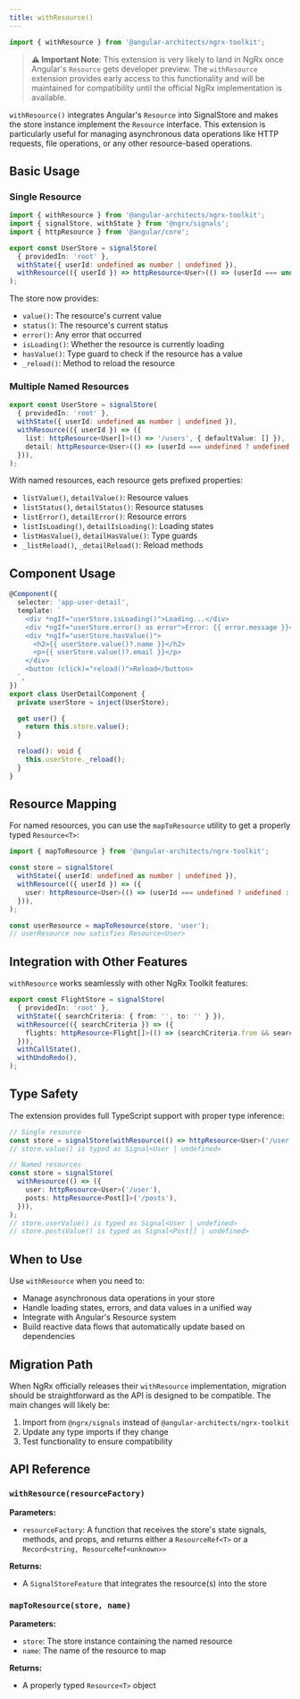 ```yaml
---
title: withResource()
---
```


```typescript
import { withResource } from '@angular-architects/ngrx-toolkit';
```

> **⚠️ Important Note**: This extension is very likely to land in NgRx once Angular's `Resource` gets developer preview. The `withResource` extension provides early access to this functionality and will be maintained for compatibility until the official NgRx implementation is available.

`withResource()` integrates Angular's `Resource` into SignalStore and makes the store instance implement the `Resource` interface. This extension is particularly useful for managing asynchronous data operations like HTTP requests, file operations, or any other resource-based operations.

## Basic Usage

### Single Resource

```typescript
import { withResource } from '@angular-architects/ngrx-toolkit';
import { signalStore, withState } from '@ngrx/signals';
import { httpResource } from '@angular/core';

export const UserStore = signalStore(
  { providedIn: 'root' },
  withState({ userId: undefined as number | undefined }),
  withResource(({ userId }) => httpResource<User>(() => (userId === undefined ? undefined : `/users/${userId}`))),
);
```

The store now provides:

- `value()`: The resource's current value
- `status()`: The resource's current status
- `error()`: Any error that occurred
- `isLoading()`: Whether the resource is currently loading
- `hasValue()`: Type guard to check if the resource has a value
- `_reload()`: Method to reload the resource

### Multiple Named Resources

```typescript
export const UserStore = signalStore(
  { providedIn: 'root' },
  withState({ userId: undefined as number | undefined }),
  withResource(({ userId }) => ({
    list: httpResource<User[]>(() => '/users', { defaultValue: [] }),
    detail: httpResource<User>(() => (userId === undefined ? undefined : `/users/${userId}`)),
  })),
);
```

With named resources, each resource gets prefixed properties:

- `listValue()`, `detailValue()`: Resource values
- `listStatus()`, `detailStatus()`: Resource statuses
- `listError()`, `detailError()`: Resource errors
- `listIsLoading()`, `detailIsLoading()`: Loading states
- `listHasValue()`, `detailHasValue()`: Type guards
- `_listReload()`, `_detailReload()`: Reload methods

## Component Usage

```typescript
@Component({
  selector: 'app-user-detail',
  template: `
    <div *ngIf="userStore.isLoading()">Loading...</div>
    <div *ngIf="userStore.error() as error">Error: {{ error.message }}</div>
    <div *ngIf="userStore.hasValue()">
      <h2>{{ userStore.value()?.name }}</h2>
      <p>{{ userStore.value()?.email }}</p>
    </div>
    <button (click)="reload()">Reload</button>
  `,
})
export class UserDetailComponent {
  private userStore = inject(UserStore);

  get user() {
    return this.store.value();
  }

  reload(): void {
    this.userStore._reload();
  }
}
```

## Resource Mapping

For named resources, you can use the `mapToResource` utility to get a properly typed `Resource<T>`:

```typescript
import { mapToResource } from '@angular-architects/ngrx-toolkit';

const store = signalStore(
  withState({ userId: undefined as number | undefined }),
  withResource(({ userId }) => ({
    user: httpResource<User>(() => (userId === undefined ? undefined : `/users/${userId}`)),
  })),
);

const userResource = mapToResource(store, 'user');
// userResource now satisfies Resource<User>
```

## Integration with Other Features

`withResource` works seamlessly with other NgRx Toolkit features:

```typescript
export const FlightStore = signalStore(
  { providedIn: 'root' },
  withState({ searchCriteria: { from: '', to: '' } }),
  withResource(({ searchCriteria }) => ({
    flights: httpResource<Flight[]>(() => (searchCriteria.from && searchCriteria.to ? `/flights?from=${searchCriteria.from}&to=${searchCriteria.to}` : undefined)),
  })),
  withCallState(),
  withUndoRedo(),
);
```

## Type Safety

The extension provides full TypeScript support with proper type inference:

```typescript
// Single resource
const store = signalStore(withResource(() => httpResource<User>('/user')));
// store.value() is typed as Signal<User | undefined>

// Named resources
const store = signalStore(
  withResource(() => ({
    user: httpResource<User>('/user'),
    posts: httpResource<Post[]>('/posts'),
  })),
);
// store.userValue() is typed as Signal<User | undefined>
// store.postsValue() is typed as Signal<Post[] | undefined>
```

## When to Use

Use `withResource` when you need to:

- Manage asynchronous data operations in your store
- Handle loading states, errors, and data values in a unified way
- Integrate with Angular's Resource system
- Build reactive data flows that automatically update based on dependencies

## Migration Path

When NgRx officially releases their `withResource` implementation, migration should be straightforward as the API is designed to be compatible. The main changes will likely be:

1. Import from `@ngrx/signals` instead of `@angular-architects/ngrx-toolkit`
2. Update any type imports if they change
3. Test functionality to ensure compatibility

## API Reference

### `withResource(resourceFactory)`

**Parameters:**

- `resourceFactory`: A function that receives the store's state signals, methods, and props, and returns either a `ResourceRef<T>` or a `Record<string, ResourceRef<unknown>>`

**Returns:**

- A `SignalStoreFeature` that integrates the resource(s) into the store

### `mapToResource(store, name)`

**Parameters:**

- `store`: The store instance containing the named resource
- `name`: The name of the resource to map

**Returns:**

- A properly typed `Resource<T>` object
